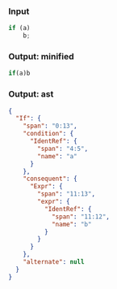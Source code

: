 ### Input
```js
if (a)
    b;
```

### Output: minified
```js
if(a)b
```

### Output: ast
```json
{
  "If": {
    "span": "0:13",
    "condition": {
      "IdentRef": {
        "span": "4:5",
        "name": "a"
      }
    },
    "consequent": {
      "Expr": {
        "span": "11:13",
        "expr": {
          "IdentRef": {
            "span": "11:12",
            "name": "b"
          }
        }
      }
    },
    "alternate": null
  }
}
```
